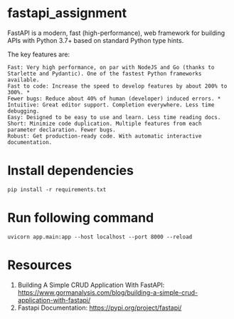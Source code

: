 # fastapi_assignment

FastAPI is a modern, fast (high-performance), web framework for building APIs with Python 3.7+ based on standard Python type hints.

The key features are:

    Fast: Very high performance, on par with NodeJS and Go (thanks to Starlette and Pydantic). One of the fastest Python frameworks available.
    Fast to code: Increase the speed to develop features by about 200% to 300%. *
    Fewer bugs: Reduce about 40% of human (developer) induced errors. *
    Intuitive: Great editor support. Completion everywhere. Less time debugging.
    Easy: Designed to be easy to use and learn. Less time reading docs.
    Short: Minimize code duplication. Multiple features from each parameter declaration. Fewer bugs.
    Robust: Get production-ready code. With automatic interactive documentation.
    
# Install dependencies

`pip install -r requirements.txt`

# Run following command
`uvicorn app.main:app --host localhost --port 8000 --reload`

# Resources
1. Building A Simple CRUD Application With FastAPI: https://www.gormanalysis.com/blog/building-a-simple-crud-application-with-fastapi/
2. Fastapi Documentation: https://pypi.org/project/fastapi/
